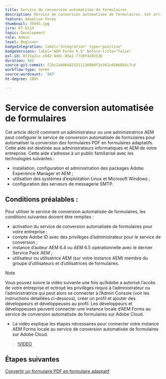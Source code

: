 ```yaml
---
title: Service de conversion automatisée de formulaires
description: Service de conversion automatisée de formulaires. Cet article décrit comment un administrateur ou une administratrice AEM peut configurer le service de conversion automatisée de formulaires pour automatiser la conversion des formulaires PDF en formulaires adaptatifs. Cette aide est destinée aux administrateurs et administratrices informatiques et AEM de votre organisation.
feature: Adaptive Forms
thumbnail: 39493.jpg
jira: KT-6114
topic: Development
role: Admin
level: Beginner
badgeIntegration: label="Intégration" type="positive"
badgeVersions: label="AEM Forms 6.5" before-title="false"
exl-id: 0715a2cc-c042-4ddc-85a1-7720f420351b
duration: 582
source-git-commit: f23c2ab86d42531113690df2e342c65060b5c7cd
workflow-type: tm+mt
source-wordcount: '267'
ht-degree: 100%

---
```


# Service de conversion automatisée de formulaires

Cet article décrit comment un administrateur ou une administratrice AEM peut configurer le service de conversion automatisée de formulaires pour automatiser la conversion des formulaires PDF en formulaires adaptatifs. Cette aide est destinée aux administrateurs informatiques et AEM de votre entreprise. Cette aide s’adresse à un public familiarisé avec les technologies suivantes :

* installation, configuration et administration des packages Adobe Experience Manager et AEM ;
* utilisation des systèmes d’exploitation Linux et Microsoft Windows ;
* configuration des serveurs de messagerie SMTP.

## Conditions préalables :

Pour utiliser le service de conversion automatisée de formulaires, les conditions suivantes doivent être remplies :

* activation du service de conversion automatisée de formulaires pour votre entreprise ;
* compte Adobe ID avec des privilèges d’administrateur pour le service de conversion ;
* instance d’auteur AEM 6.4 ou AEM 6.5 opérationnelle avec le dernier Service Pack AEM ;
* utilisateur ou utilisatrice AEM (sur votre instance AEM) membre du groupe d’utilisateurs et d’utilisatrices de formulaires.

>[!NOTE]
>Vous pouvez suivre la vidéo suivante une fois qu’Adobe a autorisé l’accès de votre entreprise et octroyé les privilèges requis à l’administrateur ou l’administratrice qui peut alors se connecter à l’Admin Console (voir les instructions détaillées ci-dessous), créer un profil et ajouter des développeurs et développeuses au profil. Les développeurs et développeuses peuvent connecter une instance locale d’AEM Forms au service de conversion automatisée de formulaires sur Adobe Cloud.

* La vidéo explique les étapes nécessaires pour connecter votre instance AEM Forms locale au service de conversion automatisée de formulaires sur Adobe Cloud.

>[!VIDEO](https://video.tv.adobe.com/v/39493?quality=12&learn=on)

## Étapes suivantes

[Convertir un formulaire PDF en formulaire adaptatif](./convert-pdf-form-into-adaptive-form.md)